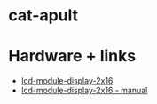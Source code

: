 # cat-apult

# Hardware + links
- [lcd-module-display-2x16](https://www.az-delivery.de/nl/products/azdelivery-hd44780-1602-lcd-module-display-2x16-zeichen-fur-arduino-lcd1602-keypad)
- [lcd-module-display-2x16 - manual](https://media.digikey.com/pdf/Data%20Sheets/DFRobot%20PDFs/DFR0009_Web.pdf)
